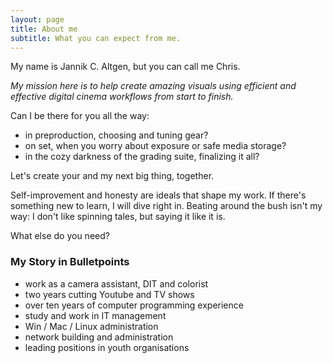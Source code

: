 ```yaml
---
layout: page
title: About me
subtitle: What you can expect from me.
---
```


My name is Jannik C. Altgen, but you can call me Chris. 

*My mission here is to help create amazing visuals using efficient and effective digital cinema workflows from start to finish.*

Can I be there for you all the way:
- in preproduction, choosing and tuning gear?
- on set, when you worry about exposure or safe media storage?
- in the cozy darkness of the grading suite, finalizing it all?

Let's create your and my next big thing, together.

Self-improvement and honesty are ideals that shape my work. If there's something new to learn, I will dive right in. Beating around the bush isn't my way: I don't like spinning tales, but saying it like it is.

What else do you need?

### My Story in Bulletpoints

- work as a camera assistant, DIT and colorist
- two years cutting Youtube and TV shows
- over ten years of computer programming experience
- study and work in IT management
- Win / Mac / Linux administration
- network building and administration
- leading positions in youth organisations
